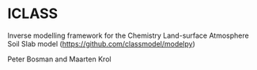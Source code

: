 # ICLASS
Inverse modelling framework for the Chemistry Land-surface Atmosphere Soil Slab model (https://github.com/classmodel/modelpy)

Peter Bosman and Maarten Krol
